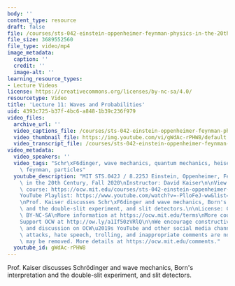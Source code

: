 ```yaml
---
body: ''
content_type: resource
draft: false
file: /courses/sts-042-einstein-oppenheimer-feynman-physics-in-the-20th-century-fall-2020/ocw_8225_sts042_lecture11_2020oct13_360p_16_9.mp4
file_size: 3689552560
file_type: video/mp4
image_metadata:
  caption: ''
  credit: ''
  image-alt: ''
learning_resource_types:
- Lecture Videos
license: https://creativecommons.org/licenses/by-nc-sa/4.0/
resourcetype: Video
title: 'Lecture 11: Waves and Probabilities'
uid: 4393c725-b37f-4bc6-a848-1b39c236f979
video_files:
  archive_url: ''
  video_captions_file: /courses/sts-042-einstein-oppenheimer-feynman-physics-in-the-20th-century-fall-2020/1j9EsjYrUnz-sszYrwckaSNPKCIEJQcC9_transcript.webvtt
  video_thumbnail_file: https://img.youtube.com/vi/gWdAc-rPHW8/default.jpg
  video_transcript_file: /courses/sts-042-einstein-oppenheimer-feynman-physics-in-the-20th-century-fall-2020/1j9EsjYrUnz-sszYrwckaSNPKCIEJQcC9_transcript.pdf
video_metadata:
  video_speakers: ''
  video_tags: "Schr\xF6dinger, wave mechanics, quantum mechanics, heisenberg, bohr,\
    \ feynman, particles"
  youtube_description: "MIT STS.042J / 8.225J Einstein, Oppenheimer, Feynman: Physics\
    \ in the 20th Century, Fall 2020\nInstructor: David Kaiser\n\nView the complete\
    \ course: https://ocw.mit.edu/courses/sts-042-einstein-oppenheimer-feynman-physics-in-the-20th-century-fall-2020\n\
    YouTube Playlist: https://www.youtube.com/watch?v=-PlloFeJ-ww&list=PLUl4u3cNGP63bAfjGas3TuA4ZCPUtN6Xf\n\
    \nProf. Kaiser discusses Schr\xF6dinger and wave mechanics, Born's interpretation\
    \ and the double-slit experiment, and slit detectors.\n\nLicense: Creative Commons\
    \ BY-NC-SA\nMore information at https://ocw.mit.edu/terms\nMore courses at https://ocw.mit.edu\n\
    Support OCW at http://ow.ly/a1If50zVRlQ\n\nWe encourage constructive comments\
    \ and discussion on OCW\u2019s YouTube and other social media channels. Personal\
    \ attacks, hate speech, trolling, and inappropriate comments are not allowed and\
    \ may be removed. More details at https://ocw.mit.edu/comments."
  youtube_id: gWdAc-rPHW8
---
```

Prof. Kaiser discusses Schrödinger and wave mechanics, Born's interpretation and the double-slit experiment, and slit detectors.